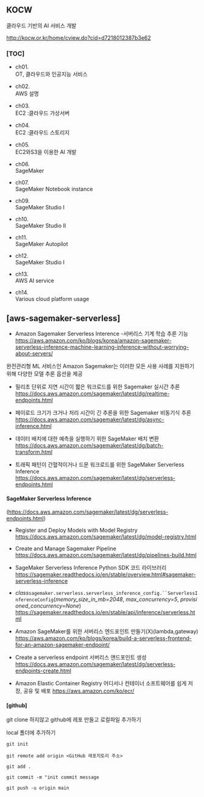 ## KOCW

클라우드 기반의 AI 서비스 개발

http://kocw.or.kr/home/cview.do?cid=d7218012387b3e62


### [TOC]
- ch01.  
OT, 클라우드와 인공지능 서비스
- ch02.  
AWS 설명

- ch03.  
EC2 :클라우드 가상서버

- ch04.  
EC2 :클라우드 스토리지

- ch05.  
EC2와S3을 이용한 AI 개발 

- ch06.  
SageMaker

- ch07.  
SageMaker Notebook instance

- ch09.  
SageMaker Studio I

- ch10.  
SageMaker Studio II

- ch11.  
SageMaker Autopilot

- ch12.  
SageMaker Studio I

- ch13.  
AWS AI service

- ch14.  
Various cloud platform usage  










## [aws-sagemaker-serverless]


- Amazon Sagemaker Serverless Interence
-서버리스 기계 학습 추론 기능
https://aws.amazon.com/ko/blogs/korea/amazon-sagemaker-serverless-inference-machine-learning-inference-without-worrying-about-servers/



완전관리형 ML 서비스인 Amazon Sagemaker는 이러한 모든 사용 사례를 지원하기 위해 다양한 모델 추론 옵션을 제공

- 밀리초 단위로 지연 시간이 짧은 워크로드를 위한 Sagemaker 실시간 추론
https://docs.aws.amazon.com/sagemaker/latest/dg/realtime-endpoints.html

- 페이로드 크기가 크거나 처리 시간이 긴 추론을 위한 Sagemaker 비동기식 추론
https://docs.aws.amazon.com/sagemaker/latest/dg/async-inference.html

- 데이터 배치에 대한 예측을 실행하기 위한 SageMaker 배치 변환
https://docs.aws.amazon.com/sagemaker/latest/dg/batch-transform.html

- 트래픽 패턴이 간혈적이거나 드문 워크로드를 위한 SageMaker Serverless Inference
https://docs.aws.amazon.com/sagemaker/latest/dg/serverless-endpoints.html



#### SageMaker Serverless Inference 
(https://docs.aws.amazon.com/sagemaker/latest/dg/serverless-endpoints.html)

- Register and Deploy Models with Model Registry
https://docs.aws.amazon.com/sagemaker/latest/dg/model-registry.html
- Create and Manage Sagemaker Pipeline
https://docs.aws.amazon.com/sagemaker/latest/dg/pipelines-build.html


- SageMaker Serverless Inference Python SDK 코드 라이브러리
https://sagemaker.readthedocs.io/en/stable/overview.html#sagemaker-serverless-inference
- _class_`sagemaker.serverless.serverless_inference_config.``ServerlessInferenceConfig`(_memory_size_in_mb=2048_, _max_concurrency=5_, _provisioned_concurrency=None_)
https://sagemaker.readthedocs.io/en/stable/api/inference/serverless.html

- Amazon SageMaker를 위한 서버리스 엔드포인트 만들기(X)(lambda,gateway)
https://aws.amazon.com/ko/blogs/korea/build-a-serverless-frontend-for-an-amazon-sagemaker-endpoint/


- Create a serverless endpoint 서버리스 앤드포인트 생성
https://docs.aws.amazon.com/sagemaker/latest/dg/serverless-endpoints-create.html





- Amazon Elastic Container Registry
어디서나 컨테이너 소프트웨어를 쉽게 저장, 공유 및 배포
https://aws.amazon.com/ko/ecr/




#### [github]

git clone 하지않고 github에 레포 만들고 로컬파일 추가하기


local 폴더에 추가하기
```
git init
```

```
git remote add origin <GitHub 레포지토리 주소>
```

```
git add .
```


```
git commit -m "init commit message
```


```
git push -u origin main
```

